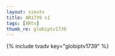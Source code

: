 ```yaml
--- 
layout: sieutv
title: AR1739 s1
tags: [ARtv]
thumb_re: globiptv1739
---
```

{% include tvadv key="globiptv1739" %} 
